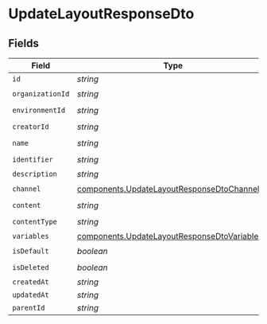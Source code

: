 # UpdateLayoutResponseDto


## Fields

| Field                                                                                                        | Type                                                                                                         | Required                                                                                                     | Description                                                                                                  |
| ------------------------------------------------------------------------------------------------------------ | ------------------------------------------------------------------------------------------------------------ | ------------------------------------------------------------------------------------------------------------ | ------------------------------------------------------------------------------------------------------------ |
| `id`                                                                                                         | *string*                                                                                                     | :heavy_minus_sign:                                                                                           | N/A                                                                                                          |
| `organizationId`                                                                                             | *string*                                                                                                     | :heavy_check_mark:                                                                                           | N/A                                                                                                          |
| `environmentId`                                                                                              | *string*                                                                                                     | :heavy_check_mark:                                                                                           | N/A                                                                                                          |
| `creatorId`                                                                                                  | *string*                                                                                                     | :heavy_check_mark:                                                                                           | N/A                                                                                                          |
| `name`                                                                                                       | *string*                                                                                                     | :heavy_check_mark:                                                                                           | N/A                                                                                                          |
| `identifier`                                                                                                 | *string*                                                                                                     | :heavy_check_mark:                                                                                           | N/A                                                                                                          |
| `description`                                                                                                | *string*                                                                                                     | :heavy_minus_sign:                                                                                           | N/A                                                                                                          |
| `channel`                                                                                                    | [components.UpdateLayoutResponseDtoChannel](../../models/components/updatelayoutresponsedtochannel.md)       | :heavy_check_mark:                                                                                           | N/A                                                                                                          |
| `content`                                                                                                    | *string*                                                                                                     | :heavy_check_mark:                                                                                           | N/A                                                                                                          |
| `contentType`                                                                                                | *string*                                                                                                     | :heavy_check_mark:                                                                                           | N/A                                                                                                          |
| `variables`                                                                                                  | [components.UpdateLayoutResponseDtoVariables](../../models/components/updatelayoutresponsedtovariables.md)[] | :heavy_minus_sign:                                                                                           | N/A                                                                                                          |
| `isDefault`                                                                                                  | *boolean*                                                                                                    | :heavy_check_mark:                                                                                           | N/A                                                                                                          |
| `isDeleted`                                                                                                  | *boolean*                                                                                                    | :heavy_check_mark:                                                                                           | N/A                                                                                                          |
| `createdAt`                                                                                                  | *string*                                                                                                     | :heavy_minus_sign:                                                                                           | N/A                                                                                                          |
| `updatedAt`                                                                                                  | *string*                                                                                                     | :heavy_minus_sign:                                                                                           | N/A                                                                                                          |
| `parentId`                                                                                                   | *string*                                                                                                     | :heavy_minus_sign:                                                                                           | N/A                                                                                                          |